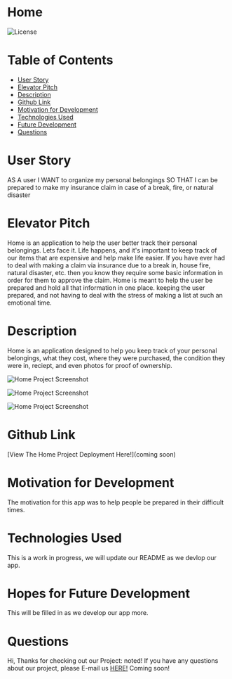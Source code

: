 # Home

![License](https://img.shields.io/static/v1?label=License&message=MIT&color=GREEN)

# Table of Contents
* [User Story](#user)
* [Elevator Pitch](#elevator)
* [Description](#description)
* [Github Link](#github)
* [Motivation for Development](#motivation)
* [Technologies Used](#technologies)
* [Future Development](#hopes)
* [Questions](#questions)

# User Story

AS A user
I WANT to organize my personal belongings
SO THAT I can be prepared to make my insurance claim in case of a break, fire, or natural disaster

# Elevator Pitch
Home is an application to help the user better track their personal belongings. Lets face it. Life happens, and it's important to keep track of our items that are expensive and help make life easier. If you have ever had to deal with making a claim via insurance due to a break in, house fire, natural disaster, etc. then you know they require some basic information in order for them to approve the claim. Home is meant to help the user be prepared and hold all that information in one place. keeping the user prepared, and not having to deal with the stress of making a list at such an emotional time. 

# Description
Home is an application designed to help you keep track of your personal belongings, what they cost, where they were purchased, the condition they were in, reciept, and even photos for proof of ownership. 

![Home Project Screenshot](assets\screenshots\landing(83).png?raw=true "Home1")

![Home Project Screenshot](assets\screenshots\landing(85).png?raw=true "Home2")

![Home Project Screenshot](assets\screenshots\landing(86).png?raw=true "Home3")

# Github Link
[View The Home Project Deployment Here!](coming soon)

# Motivation for Development
The motivation for this app was to help people be prepared in their difficult times. 

# Technologies Used
This is a work in progress, we will update our README as we devlop our app. 

# Hopes for Future Development
This will be filled in as we develop our app more. 

# Questions
Hi, Thanks for checking out our Project: noted! If you have any questions about our project, please E-mail us [HERE!](mailto:) 
Coming soon!

